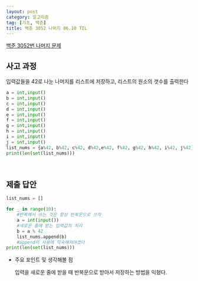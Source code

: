 ```yaml
---
layout: post
category: 알고리즘
tag: [기초, 백준]
title: 백준 3052 나머지 06.10 TIL
---
```


[백준 3052번 나머지 문제](https://www.acmicpc.net/problem/3052) 

## 사고 과정

입력값들을 42로 나눈 나머지를 리스트에 저장하고, 리스트의 원소의 갯수를 출력한다

```python
a = int,input()
b = int,input()
c = int,input()
d = int,input()
e = int,input()
f = int,input()
g = int,input()
h = int,input()
i = int,input()
j = int,input()
list_nums = {a%42, b%42, c%42, d%42,e%42, f%42, g%42, h%42, i%42, j%42}
print(len(set(list_nums)))
```
<br>

## 제출 답안

```python
list_nums = []

for _ in range(10):
    #반복해서 쓰는 것은 항상 반복문으로 쓰자
    a = int(input())
    #새로운 줄에 받는 입력값의 처리
    b = a % 42
    list_nums.append(b)
    #append의 사용에 익숙해져야겠다
print(len(set(list_nums)))
```

* 주요 포인트 및 생각해볼 점  

    입력을 새로운 줄에 받을 때 반복문으로 받아서 저장하는 방법을 익혔다.  
